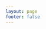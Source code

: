 ```yaml
---
layout: page
footer: false
---
```

<GameEntranceV id="h5doubledragon" src="/classic/emulatorJS-4.0.12/games/index.html?language=en-US&name=DoubleDragon1" :resetHeight=false></GameEntranceV>